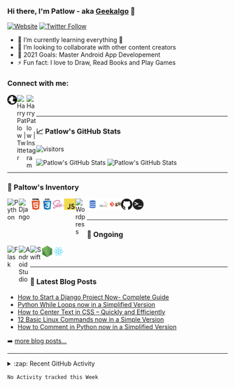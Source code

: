 ### Hi there, I'm Patlow - aka [Geekalgo][website] 👋

[![Website](https://img.shields.io/website?label=geekalgo.com&style=for-the-badge&url=https://geekalgo.com/)](https://geekalgo.com)
[![Twitter Follow](https://img.shields.io/twitter/follow/patlowpat?color=1DA1F2&logo=twitter&style=for-the-badge)](https://twitter.com/patlowpat)


- 🌱 I’m currently learning everything 🤣
- 👯 I’m looking to collaborate with other content creators
- 🥅 2021 Goals: Master Android App Developement
- ⚡ Fun fact: I love to Draw, Read Books and Play Games

### Connect with me:

[<img align="left" alt="geekalgo.com" width="22px" src="https://raw.githubusercontent.com/iconic/open-iconic/master/svg/globe.svg" />][website]
[<img align="left" alt="Harry Patlow | Twitter" width="22px" src="https://cdn.jsdelivr.net/npm/simple-icons@v3/icons/twitter.svg" />][twitter]
[<img align="left" alt="Harry Patlow | Instagram" width="22px" src="https://cdn.jsdelivr.net/npm/simple-icons@v3/icons/instagram.svg" />][instagram]


<br />
<br />

---

 ### 📈 Patlow's GitHub Stats

  ![visitors](https://visitor-badge.glitch.me/badge?page_id=HarryPatlow.id)

  <img height="180em" alt="Patlow's GitHub Stats" src="https://github-readme-stats.vercel.app/api?username=HarryPatlow&show_icons=true&hide_border=true&&count_private=true&include_all_commits=true" />

  <img height="180em" alt="Patlow's GitHub Stats" src="https://github-readme-stats.vercel.app/api/top-langs/?username=HarryPatlow" />

---

### 💼 Paltow's Inventory

<img align="left" alt="Python" width="26px" src="https://upload.wikimedia.org/wikipedia/commons/thumb/c/c3/Python-logo-notext.svg/110px-Python-logo-notext.svg.png" />
<img align="left" alt="Django" width="26px" src="https://cdn.iconscout.com/icon/free/png-512/django-2-282855.png" />
<img align="left" alt="HTML5" width="26px" src="https://raw.githubusercontent.com/github/explore/80688e429a7d4ef2fca1e82350fe8e3517d3494d/topics/html/html.png" />
<img align="left" alt="CSS3" width="26px" src="https://raw.githubusercontent.com/github/explore/80688e429a7d4ef2fca1e82350fe8e3517d3494d/topics/css/css.png" />
<img align="left" alt="Sass" width="26px" src="https://raw.githubusercontent.com/github/explore/80688e429a7d4ef2fca1e82350fe8e3517d3494d/topics/sass/sass.png" />
<img align="left" alt="JavaScript" width="26px" src="https://raw.githubusercontent.com/github/explore/80688e429a7d4ef2fca1e82350fe8e3517d3494d/topics/javascript/javascript.png" />
<img align="left" alt="Wordpress" width="26px" src="https://upload.wikimedia.org/wikipedia/commons/thumb/9/93/Wordpress_Blue_logo.png/1200px-Wordpress_Blue_logo.png" />
<img align="left" alt="SQL" width="26px" src="https://raw.githubusercontent.com/github/explore/80688e429a7d4ef2fca1e82350fe8e3517d3494d/topics/sql/sql.png" />
<img align="left" alt="MySQL" width="26px" src="https://raw.githubusercontent.com/github/explore/80688e429a7d4ef2fca1e82350fe8e3517d3494d/topics/mysql/mysql.png" />
<img align="left" alt="Git" width="26px" src="https://raw.githubusercontent.com/github/explore/80688e429a7d4ef2fca1e82350fe8e3517d3494d/topics/git/git.png" />
<img align="left" alt="GitHub" width="26px" src="https://raw.githubusercontent.com/github/explore/78df643247d429f6cc873026c0622819ad797942/topics/github/github.png" />
<img align="left" alt="Terminal" width="26px" src="https://raw.githubusercontent.com/github/explore/80688e429a7d4ef2fca1e82350fe8e3517d3494d/topics/terminal/terminal.png" />

<br />
<br />

---
### 🔨 Ongoing

<img align="left" alt="Flask" width="26px" src="https://cdn.icon-icons.com/icons2/2699/PNG/512/pocoo_flask_logo_icon_168045.png" />
<img align="left" alt="Android Studio" width="26px" src="https://icones.pro/wp-content/uploads/2021/04/icone-robot-android-vert.png" />
<img align="left" alt="Swift" width="26px" src="https://miro.medium.com/max/1138/1*6-G_o5PZSzppyfdLTbFu-A.png" />
<img align="left" alt="Node.js" width="26px" src="https://raw.githubusercontent.com/github/explore/80688e429a7d4ef2fca1e82350fe8e3517d3494d/topics/nodejs/nodejs.png" />
<img align="left" alt="React" width="26px" src="https://raw.githubusercontent.com/github/explore/80688e429a7d4ef2fca1e82350fe8e3517d3494d/topics/react/react.png" />

<br />
<br />

---

### 📕 Latest Blog Posts

<!-- BLOG-POST-LIST:START -->
- [How to Start a Django Project Now- Complete Guide](https://geekalgo.com/python/django/how-to-start-a-django-project-now-complete-guide/)
- [Python While Loops now in a Simplified Version](https://geekalgo.com/python/python-while-loops/)
- [How to Center Text in CSS – Quickly and Efficiently](https://geekalgo.com/blogs/how-to-center-text-in-css-quickly-and-efficiently/)
- [12 Basic Linux Commands now in a Simple Version](https://geekalgo.com/linux/12-basic-linux-commands-now-in-a-simple-version/)
- [How to Comment in Python now in a Simplified Version](https://geekalgo.com/blogs/comment-in-python/)
<!-- BLOG-POST-LIST:END -->

➡️ [more blog posts...](https://geekalgo.com)

---


<details>
  <summary>:zap: Recent GitHub Activity</summary>
  
<!--START_SECTION:activity-->

<!--END_SECTION:activity-->

</details>


  <!--START_SECTION:waka-->
```text
No Activity tracked this Week
```
<!--END_SECTION:waka-->


[website]: https://geekalgo.com
[twitter]: https://twitter.com/patlowpat
[instagram]: https://www.instagram.com/geekalgo/
